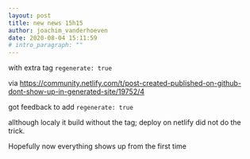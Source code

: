 ```yaml
---
layout: post
title: new news 15h15
author: joachim_vanderhoeven
date: 2020-08-04 15:11:59
# intro_paragraph: ""
---
```


with extra tag `regenerate: true`  

via https://community.netlify.com/t/post-created-published-on-github-dont-show-up-in-generated-site/19752/4

got feedback to add `regenerate: true`

allthough localy it build without the tag; deploy on netlify did not do the trick.

Hopefully now everything shows up from the first time